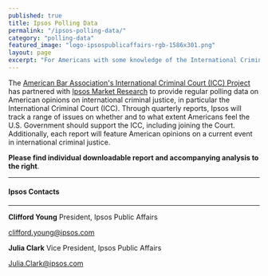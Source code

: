 ```yaml
---
published: true
title: Ipsos Polling Data
permalink: "/ipsos-polling-data/"
category: "polling-data"
featured_image: "logo-ipsospublicaffairs-rgb-1586x301.png"
layout: page
excerpt: "For Americans with some knowledge of the International Criminal Court, desire to see more US support, but unsure if U.S. should join the Court just yet."
---
```


The [American Bar Association's International Criminal Court (ICC) Project](http://www.aba-icc.org) has partnered with [Ipsos Market Research](http://www.ipsos-na.com/) to provide regular polling data on American opinions on international criminal justice, in particular the International Criminal Court (ICC). Through quarterly reports, Ipsos will track a range of issues on whether and to what extent Americans feel the U.S. Government should support the ICC, including joining the Court. Additionally, each report will feature American opinions on a current event in international criminal justice. 

**Please find individual downloadable report and accompanying analysis to the right**. 


---

#### Ipsos Contacts
---

**Clifford Young**
President, Ipsos Public Affairs

<clifford.young@ipsos.com>

**Julia Clark**
Vice President, Ipsos Public Affairs

<Julia.Clark@ipsos.com>


